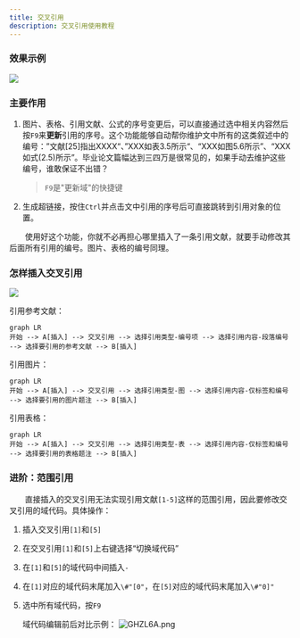 ```yaml
---
title: 交叉引用
description: 交叉引用使用教程
---
```


### 效果示例

![](http://qiniu.zkytech.top/动画(12).gif)

### 主要作用

1. 图片、表格、引用文献、公式的序号变更后，可以直接通过选中相关内容然后按`F9`来**更新**引用的序号。这个功能能够自动帮你维护文中所有的这类叙述中的编号：”文献[25]指出XXXX“、”XXX如表3.5所示“、“XXX如图5.6所示”、“XXX如式(2.5)所示”。毕业论文篇幅达到三四万是很常见的，如果手动去维护这些编号，谁敢保证不出错？

   > `F9`是"更新域"的快捷键

2. 生成超链接，按住`Ctrl`并点击文中引用的序号后可直接跳转到引用对象的位置。

&emsp;&emsp;使用好这个功能，你就不必再担心哪里插入了一条引用文献，就要手动修改其后面所有引用的编号。图片、表格的编号同理。

### 怎样插入交叉引用

![](http://qiniu.zkytech.top/动画(13).gif)

引用参考文献：

```mermaid
graph LR
开始 --> A[插入] --> 交叉引用 --> 选择引用类型-编号项 --> 选择引用内容-段落编号 --> 选择要引用的参考文献 --> B[插入]
```

引用图片：

```mermaid
graph LR
开始 --> A[插入] --> 交叉引用 --> 选择引用类型-图 --> 选择引用内容-仅标签和编号 --> 选择要引用的图片题注 --> B[插入]
```

引用表格：

```mermaid
graph LR
开始 --> A[插入] --> 交叉引用 --> 选择引用类型-表 --> 选择引用内容-仅标签和编号 --> 选择要引用的表格题注 --> B[插入]
```

### 进阶：范围引用

&emsp;&emsp;直接插入的交叉引用无法实现引用文献`[1-5]`这样的范围引用，因此要修改交叉引用的域代码。具体操作：

1. 插入交叉引用`[1]`和`[5]` 

2. 在交叉引用`[1]`和`[5]`上右键选择“切换域代码”

3. 在`[1]`和`[5]`的域代码中间插入`-` 

4. 在`[1]`对应的域代码末尾加入`\#"[0"`，在`[5]`对应的域代码末尾加入`\#"0]"` 

5. 选中所有域代码，按`F9` 

   域代码编辑前后对比示例：
   ![GHZL6A.png](http://qiniu.zkytech.top/GHZL6A.png)